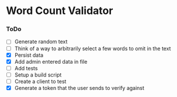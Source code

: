 Word Count Validator
===

### ToDo
- [ ] Generate random text 
- [ ] Think of a way to arbitrarily select a few words to omit in the text
- [x] Persist data
- [x] Add admin entered data in file
- [ ] Add tests
- [ ] Setup a build script
- [ ] Create a client to test
- [x] Generate a token that the user sends to verify against
